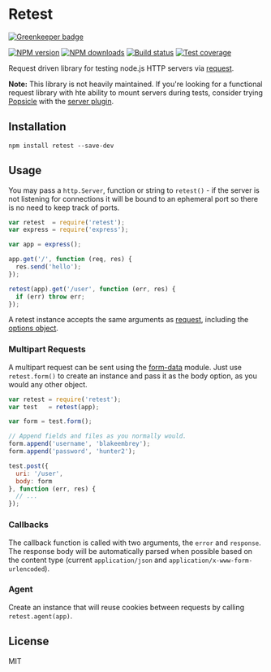 # Retest

[![Greenkeeper badge](https://badges.greenkeeper.io/blakeembrey/retest.svg)](https://greenkeeper.io/)

[![NPM version][npm-image]][npm-url]
[![NPM downloads][downloads-image]][downloads-url]
[![Build status][travis-image]][travis-url]
[![Test coverage][coveralls-image]][coveralls-url]

Request driven library for testing node.js HTTP servers via [request](https://github.com/mikeal/request).

**Note:** This library is not heavily maintained. If you're looking for a functional request library with hte ability to mount servers during tests, consider trying [Popsicle](https://github.com/blakeembrey/popsicle) with the [server plugin](https://github.com/blakeembrey/popsicle-server).

## Installation

```
npm install retest --save-dev
```

## Usage

You may pass a `http.Server`, function or string to `retest()` - if the server is not listening for connections it will be bound to an ephemeral port so there is no need to keep track of ports.

```javascript
var retest  = require('retest');
var express = require('express');

var app = express();

app.get('/', function (req, res) {
  res.send('hello');
});

retest(app).get('/user', function (err, res) {
  if (err) throw err;
});
```

A retest instance accepts the same arguments as [request](https://github.com/mikeal/request), including the [options object](https://github.com/mikeal/request#requestoptions-callback).

### Multipart Requests

A multipart request can be sent using the [form-data](https://github.com/felixge/node-form-data) module. Just use `retest.form()` to create an instance and pass it as the body option, as you would any other object.

```javascript
var retest = require('retest');
var test   = retest(app);

var form = test.form();

// Append fields and files as you normally would.
form.append('username', 'blakeembrey');
form.append('password', 'hunter2');

test.post({
  uri: '/user',
  body: form
}, function (err, res) {
  // ...
});
```

### Callbacks

The callback function is called with two arguments, the `error` and `response`. The response body will be automatically parsed when possible based on the content type (current `application/json` and `application/x-www-form-urlencoded`).

### Agent

Create an instance that will reuse cookies between requests by calling `retest.agent(app)`.

## License

MIT

[npm-image]: https://img.shields.io/npm/v/retest.svg?style=flat
[npm-url]: https://npmjs.org/package/retest
[downloads-image]: https://img.shields.io/npm/dm/retest.svg?style=flat
[downloads-url]: https://npmjs.org/package/retest
[travis-image]: https://img.shields.io/travis/blakeembrey/retest.svg?style=flat
[travis-url]: https://travis-ci.org/blakeembrey/retest
[coveralls-image]: https://img.shields.io/coveralls/blakeembrey/retest.svg?style=flat
[coveralls-url]: https://coveralls.io/r/blakeembrey/retest?branch=master
